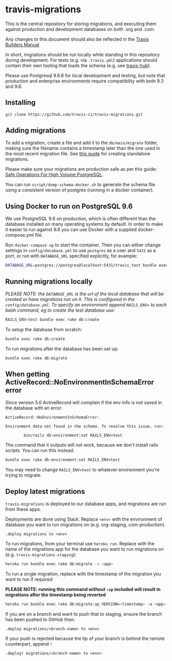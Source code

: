 travis-migrations
=================

This is the central repository for storing migrations, and executing them against production and development databases on both .org and .com.

Any changes to this document should also be reflected in the [Travis Builders Manual](https://builders.travis-ci.com/engineering/database/migration-processes)

In short, migrations should be run locally while standing in this repository during development. For tests (e.g. via `.travis.yml`) applications should contain their own tooling that loads the schema (e.g. see [travis-hub](https://github.com/travis-ci/travis-hub/blob/master/Rakefile#L12)).

Please use Postgresql 9.6.8 for local development and testing, but note that production and enterprise environments require compatibility with both 9.3 and 9.6.

Installing
----------

``` bash
git clone https://github.com/travis-ci/travis-migrations.git
```

Adding migrations
-------------------

To add a migration, create a file and add it to the `db/main/migrate` folder, making sure the filename contains a timestamp later than the one used in the most recent migration file. See [this guide](http://edgeguides.rubyonrails.org/active_record_migrations.html#creating-a-standalone-migration) for creating standalone migrations.

Please make sure your migrations are production safe as per this guide: [Safe Operations For High Volume PostgreSQL](https://www.braintreepayments.com/blog/safe-operations-for-high-volume-postgresql/).

You can run `script/dump-schema-docker.sh` to generate the schema file
using a consistent version of postgres (running in a docker container).

Using Docker to run on PostgreSQL 9.6
-------------------------------------

We use PostgreSQL 9.6 on production, which is often different than the database
installed on many operating systems by default. In order to make it easier to
run against 9.6 you can use Docker with a supplied docker-compose.yml file.

Run `docker-compose up` to start the container. Then you can either change
settings in `config/database.yml` to use `postgres` as a user and `5431` as a
port, or run with `DATABASE_URL` specified explicitly, for example:

```bash
DATABASE_URL=postgres://postgres@localhost:5431/travis_test bundle exec rake db:migrate
```

Running migrations locally
--------------------------

<em>PLEASE NOTE: the `DATABASE_URL` is the url of the local database that will be created or have migrations run on it. This is configured in the `config/database.yml`. To specify an environment append `RAILS_ENV=` to each bash command, eg to create the test database use:</em>

```bash
RAILS_ENV=test bundle exec rake db:create
```

To setup the database from scratch:

``` bash
bundle exec rake db:create
```

To run migrations after the database has been set up:

``` bash
bundle exec rake db:migrate
```

When getting ActiveRecord::NoEnvironmentInSchemaError error
-----------------------------------------------------------

Since version 5.0 ActiveRecord will complain if the env info is not saved in the
database with an error:

```
ActiveRecord::NoEnvironmentInSchemaError:

Environment data not found in the schema. To resolve this issue, run:

        bin/rails db:environment:set RAILS_ENV=test
```

The command that it outputs will not work, because we don't install rails
scripts. You can run this instead:

```bash
bundle exec rake db:environment:set RAILS_ENV=test
```

You may need to change `RAILS_ENV=test` to whatever environment you're trying to
migrate.

Deploy latest migrations
------------------------

`travis-migrations` is deployed to our database apps, and migrations are run from these apps.

Deployments are done using Slack.
Replace `<env>` with the environment of database you want to run migrations on (e.g. org-staging, com-production).

```
.deploy migrations to <env>
```

To run migrations, from your terminal use `heroku run`.
Replace <app> with the name of the migrations app for the database you want to run migrations on (e.g. `travis-migrations-staging`):

``` bash
heroku run bundle exec rake db:migrate -a <app>
```

To run a single migration, replace <timestamp> with the timestamp of the migration you want to run if required:

**PLEASE NOTE: running this command without `:up` included will result in migrations after the timestamp being reverted**

``` bash
heroku run bundle exec rake db:migrate:up VERSION=<timestamp> -a <app>
```

If you are on a branch and want to push that to staging, ensure the branch has been pushed to GitHub then:
```
.deploy migrations/<branch-name> to <env>
```

If your push is rejected because the tip of your branch is behind the remote counterpart, append `!`

```
.deploy! migrations/<branch-name> to <env>
```

